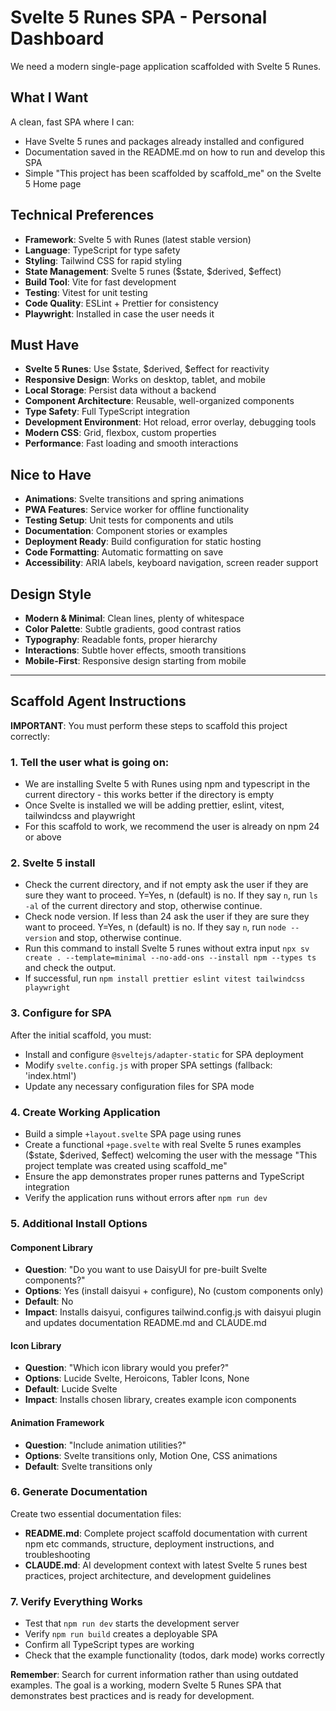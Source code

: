 # Svelte 5 Runes SPA - Personal Dashboard

We need a modern single-page application scaffolded with Svelte 5 Runes.

## What I Want

A clean, fast SPA where I can:
- Have Svelte 5 runes and packages already installed and configured
- Documentation saved in the README.md on how to run and develop this SPA
- Simple "This project has been scaffolded by scaffold_me" on the Svelte 5 Home page

## Technical Preferences

- **Framework**: Svelte 5 with Runes (latest stable version)
- **Language**: TypeScript for type safety
- **Styling**: Tailwind CSS for rapid styling
- **State Management**: Svelte 5 runes ($state, $derived, $effect)
- **Build Tool**: Vite for fast development
- **Testing**: Vitest for unit testing
- **Code Quality**: ESLint + Prettier for consistency
- **Playwright**: Installed in case the user needs it

## Must Have

- **Svelte 5 Runes**: Use $state, $derived, $effect for reactivity
- **Responsive Design**: Works on desktop, tablet, and mobile
- **Local Storage**: Persist data without a backend
- **Component Architecture**: Reusable, well-organized components
- **Type Safety**: Full TypeScript integration
- **Development Environment**: Hot reload, error overlay, debugging tools
- **Modern CSS**: Grid, flexbox, custom properties
- **Performance**: Fast loading and smooth interactions

## Nice to Have

- **Animations**: Svelte transitions and spring animations
- **PWA Features**: Service worker for offline functionality
- **Testing Setup**: Unit tests for components and utils
- **Documentation**: Component stories or examples
- **Deployment Ready**: Build configuration for static hosting
- **Code Formatting**: Automatic formatting on save
- **Accessibility**: ARIA labels, keyboard navigation, screen reader support

## Design Style

- **Modern & Minimal**: Clean lines, plenty of whitespace
- **Color Palette**: Subtle gradients, good contrast ratios
- **Typography**: Readable fonts, proper hierarchy
- **Interactions**: Subtle hover effects, smooth transitions
- **Mobile-First**: Responsive design starting from mobile

---

## Scaffold Agent Instructions

**IMPORTANT**: You must perform these steps to scaffold this project correctly:

### 1. Tell the user what is going on:
- We are installing Svelte 5 with Runes using npm and typescript in the current directory - this works better if the directory is empty
- Once Svelte is installed we will be adding prettier, eslint, vitest, tailwindcss and playwright
- For this scaffold to work, we recommend the user is already on npm 24 or above

### 2. Svelte 5 install
- Check the current directory, and if not empty ask the user if they are sure they want to proceed.  Y=Yes, n (default) is no.  If they say `n`, run `ls -al` of the current directory and stop, otherwise continue.
- Check node version.  If less than 24 ask the user if they are sure they want to proceed.  Y=Yes, n (default) is no.  If they say `n`, run `node --version` and stop, otherwise continue.
- Run this command to install Svelte 5 runes without extra input `npx sv create . --template=minimal --no-add-ons --install npm --types ts` and check the output.
- If successful, run `npm install prettier eslint vitest tailwindcss playwright`

### 3. Configure for SPA
After the initial scaffold, you must:
- Install and configure `@sveltejs/adapter-static` for SPA deployment
- Modify `svelte.config.js` with proper SPA settings (fallback: 'index.html')
- Update any necessary configuration files for SPA mode

### 4. Create Working Application
- Build a simple `+layout.svelte` SPA page using runes 
- Create a functional `+page.svelte` with real Svelte 5 runes examples ($state, $derived, $effect) welcoming the user with the message "This project template was created using scaffold_me"
- Ensure the app demonstrates proper runes patterns and TypeScript integration
- Verify the application runs without errors after `npm run dev`

### 5. Additional Install Options
#### Component Library
- **Question**: "Do you want to use DaisyUI for pre-built Svelte components?"
- **Options**: Yes (install daisyui + configure), No (custom components only)
- **Default**: No
- **Impact**: Installs daisyui, configures tailwind.config.js with daisyui plugin and updates documentation README.md and CLAUDE.md

#### Icon Library
- **Question**: "Which icon library would you prefer?"
- **Options**: Lucide Svelte, Heroicons, Tabler Icons, None
- **Default**: Lucide Svelte
- **Impact**: Installs chosen library, creates example icon components

#### Animation Framework
- **Question**: "Include animation utilities?"
- **Options**: Svelte transitions only, Motion One, CSS animations
- **Default**: Svelte transitions only

### 6. Generate Documentation
Create two essential documentation files:
- **README.md**: Complete project scaffold documentation with current npm etc commands, structure, deployment instructions, and troubleshooting
- **CLAUDE.md**: AI development context with latest Svelte 5 runes best practices, project architecture, and development guidelines

### 7. Verify Everything Works
- Test that `npm run dev` starts the development server
- Verify `npm run build` creates a deployable SPA
- Confirm all TypeScript types are working
- Check that the example functionality (todos, dark mode) works correctly

**Remember**: Search for current information rather than using outdated examples. The goal is a working, modern Svelte 5 Runes SPA that demonstrates best practices and is ready for development.